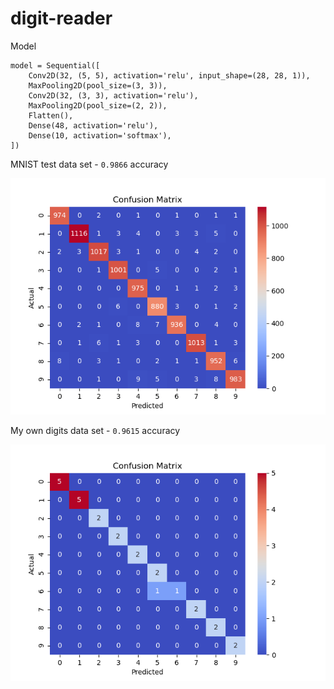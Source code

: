 # digit-reader

Model
```
model = Sequential([
    Conv2D(32, (5, 5), activation='relu', input_shape=(28, 28, 1)),
    MaxPooling2D(pool_size=(3, 3)),
    Conv2D(32, (3, 3), activation='relu'),
    MaxPooling2D(pool_size=(2, 2)),
    Flatten(),
    Dense(48, activation='relu'),
    Dense(10, activation='softmax'),
])
```

MNIST test data set - `0.9866` accuracy

![MNIST data set confusion matrix](docs/confusion-matrix-mnist.png)


My own digits data set - `0.9615` accuracy

![My own data set confusion matrix](docs/confusion-matrix-my-digits.png)